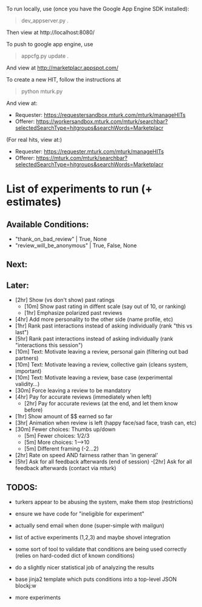 To run locally, use (once you have the Google App Engine SDK installed):

> dev_appserver.py . 

Then view at http://localhost:8080/

To push to google app engine, use

> appcfg.py update .

And view at http://marketplacr.appspot.com/

To create a new HIT, follow the instructions at 

> python mturk.py 

And view at:

- Requester: https://requestersandbox.mturk.com/mturk/manageHITs
- Offerer: https://workersandbox.mturk.com/mturk/searchbar?selectedSearchType=hitgroups&searchWords=Marketplacr

(For real hits, view at:)
- Requester: https://requester.mturk.com/mturk/manageHITs
- Offerer: https://mturk.com/mturk/searchbar?selectedSearchType=hitgroups&searchWords=Marketplacr

List of experiments to run (+ estimates)
===========================

Available Conditions:
---------------------
- "thank_on_bad_review" | True, None
- "review_will_be_anonymous" | True, False, None

Next:
----

Later:
------

- [2hr] Show (vs don't show) past ratings
    - [10m] Show past rating in diffent scale (say out of 10, or ranking) 
    - [1hr] Emphasize polarized past reviews
- [4hr] Add more personality to the other side (name profile, etc)
- [1hr] Rank past interactions instead of asking individually (rank "this vs last")
- [5hr] Rank past interactions instead of asking individually (rank "interactions this session")
- [10m] Text: Motivate leaving a review, personal gain (filtering out bad partners)
- [10m] Text: Motivate leaving a review, collective gain (cleans system, important)
- [10m] Text: Motivate leaving a review, base case (experimental validity...)
- [30m] Force leaving a review to be mandatory 
- [4hr] Pay for accurate reviews (immediately when left)
  - [2hr] Pay for accurate reviews (at the end, and let them know before)
- [1hr] Show amount of $$ earned so far
- [3hr[ Animation when review is left (happy face/sad face, trash can, etc)
- [30m] Fewer choices: Thumbs up/down
  - [5m] Fewer choices: 1/2/3 
  - [5m] More choices: 1-->10
  - [5m] Different framing (-2...2)
- [2hr] Rate on speed AND fairness rather than 'in general'
- [5hr] Ask for all feedback afterwards (end of session)
  -[2hr] Ask for all feedback afterwards (contact via mturk)

TODOS:
-----
 - turkers appear to be abusing the system, make them stop (restrictions)
 - ensure we have code for "ineligible for experiment"
 - actually send email when done (super-simple with mailgun)
 - list of active experiments (1,2,3) and maybe shovel integration 

 - some sort of tool to validate that conditions are being used correctly (relies on hard-coded dict of known conditions)
 - do a slightly nicer statistical job of analyzing the results 
 - base jinja2 template which puts conditions into a top-level JSON blockj:w
 - more experiments
